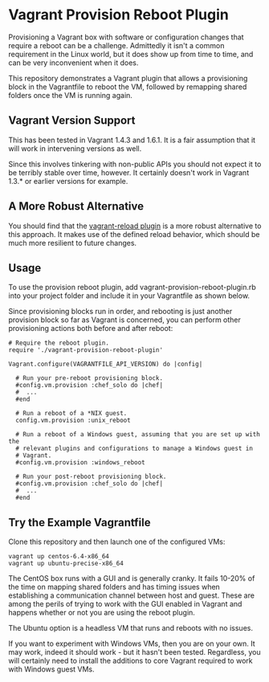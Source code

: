 Vagrant Provision Reboot Plugin
===============================

Provisioning a Vagrant box with software or configuration changes that require a
reboot can be a challenge. Admittedly it isn't a common requirement in the Linux
world, but it does show up from time to time, and can be very inconvenient when
it does.

This repository demonstrates a Vagrant plugin that allows a provisioning block
in the Vagrantfile to reboot the VM, followed by remapping shared folders once
the VM is running again.

Vagrant Version Support
-----------------------

This has been tested in Vagrant 1.4.3 and 1.6.1. It is a fair assumption that it
will work in intervening versions as well.

Since this involves tinkering with non-public APIs you should not expect it to
be terribly stable over time, however. It certainly doesn't work in Vagrant
1.3.* or earlier versions for example.

A More Robust Alternative
-------------------------

You should find that the [vagrant-reload plugin][1] is a more robust alternative
to this approach. It makes use of the defined reload behavior, which should be
much more resilient to future changes.

Usage
-----

To use the provision reboot plugin, add vagrant-provision-reboot-plugin.rb into
your project folder and include it in your Vagrantfile as shown below.

Since provisioning blocks run in order, and rebooting is just another provision
block so far as Vagrant is concerned, you can perform other provisioning actions
both before and after reboot:

```
# Require the reboot plugin.
require './vagrant-provision-reboot-plugin'

Vagrant.configure(VAGRANTFILE_API_VERSION) do |config|

  # Run your pre-reboot provisioning block.
  #config.vm.provision :chef_solo do |chef|
  #  ...
  #end

  # Run a reboot of a *NIX guest.
  config.vm.provision :unix_reboot

  # Run a reboot of a Windows guest, assuming that you are set up with the
  # relevant plugins and configurations to manage a Windows guest in
  # Vagrant.
  #config.vm.provision :windows_reboot

  # Run your post-reboot provisioning block.
  #config.vm.provision :chef_solo do |chef|
  #  ...
  #end
```

Try the Example Vagrantfile
---------------------------

Clone this repository and then launch one of the configured VMs:

    vagrant up centos-6.4-x86_64
    vagrant up ubuntu-precise-x86_64

The CentOS box runs with a GUI and is generally cranky. It fails 10-20% of the
time on mapping shared folders and has timing issues when establishing a
communication channel between host and guest. These are among the perils of
trying to work with the GUI enabled in Vagrant and happens whether or not you
are using the reboot plugin.

The Ubuntu option is a headless VM that runs and reboots with no issues.

If you want to experiment with Windows VMs, then you are on your own. It may
work, indeed it should work - but it hasn't been tested. Regardless, you will
certainly need to install the additions to core Vagrant required to work with
Windows guest VMs.

[1]: https://github.com/aidanns/vagrant-reload
